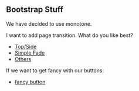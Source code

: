 ## Bootstrap Stuff

We have decided to use monotone. 

I want to add page transition. What do you like best? 
* [Top/Side](https://codepen.io/hannesofie/pen/aplGf)
* [Simple Fade](https://christopheraue.net/design/fading-pages-on-load-and-unload)
* [Others](https://onaircode.com/bootstrap-page-transitions-effect-examples/)

If we want to get fancy with our buttons: 
* [fancy button](https://codepen.io/EvyatarDa/pen/waKXMd)
